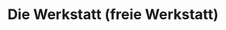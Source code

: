 ---
title: "Die Werkstatt (freie Werkstatt)"
url: /uslar/die-werkstatt-freie-werkstatt/
shop: Autowerkstatt
---